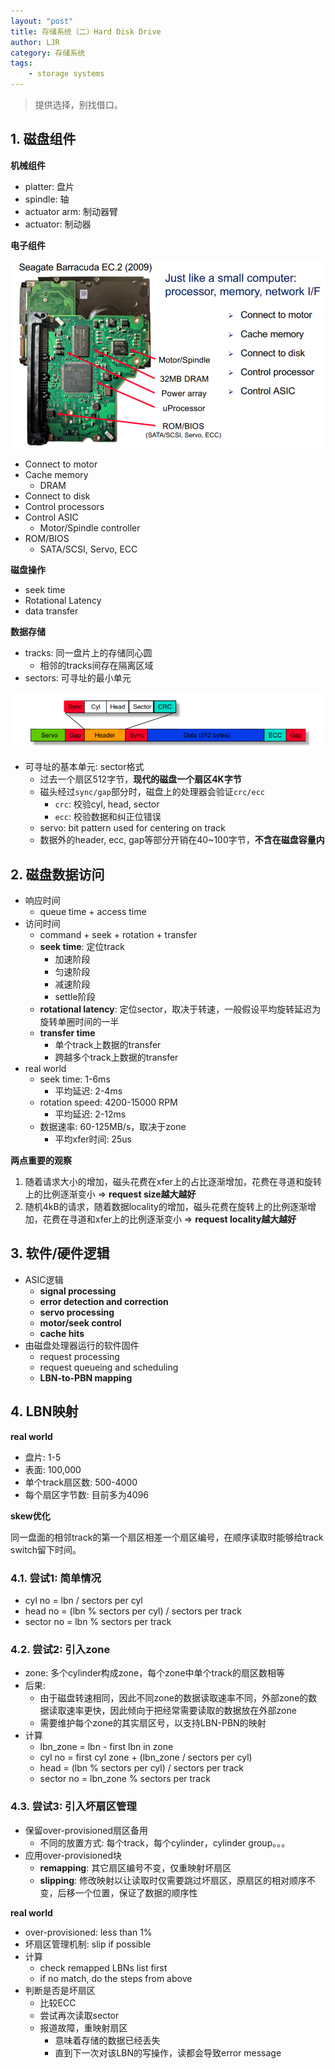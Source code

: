```yaml
---
layout: "post"
title: 存储系统（二）Hard Disk Drive
author: LJR
category: 存储系统
tags:
    - storage systems
---
```


> 提供选择，别找借口。

## 1. 磁盘组件

**机械组件**

+ platter: 盘片
+ spindle: 轴
+ actuator arm: 制动器臂 
+ actuator: 制动器

**电子组件**

![](/assets/images/ss/2-2.png)

+ Connect to motor
+ Cache memory
  + DRAM
+ Connect to disk
+ Control processors
+ Control ASIC
  + Motor/Spindle controller
+ ROM/BIOS
  + SATA/SCSI, Servo, ECC

**磁盘操作**

+ seek time
+ Rotational Latency
+ data transfer

**数据存储**

+ tracks: 同一盘片上的存储同心圆
  + 相邻的tracks间存在隔离区域
+ sectors: 可寻址的最小单元

![](/assets/images/ss/2-1.png)

+ 可寻址的基本单元: sector格式
  + 过去一个扇区512字节，**现代的磁盘一个扇区4K字节**
  + 磁头经过`sync/gap`部分时，磁盘上的处理器会验证`crc/ecc`
    + `crc`: 校验cyl, head, sector
    + `ecc`: 校验数据和纠正位错误
  + servo: bit pattern used for centering on track
  + 数据外的header, ecc, gap等部分开销在40~100字节，**不含在磁盘容量内**

## 2. 磁盘数据访问

+ 响应时间
  + queue time + access time
+ 访问时间
  + command + seek + rotation + transfer
  + **seek time**: 定位track
    + 加速阶段
    + 匀速阶段
    + 减速阶段
    + settle阶段
  + **rotational latency**: 定位sector，取决于转速，一般假设平均旋转延迟为旋转单圈时间的一半
  + **transfer time**
    + 单个track上数据的transfer
    + 跨越多个track上数据的transfer
+ real world
  + seek time: 1-6ms
    + 平均延迟: 2-4ms
  + rotation speed: 4200-15000 RPM
    + 平均延迟: 2-12ms
  + 数据速率: 60-125MB/s，取决于zone
    + 平均xfer时间: 25us

**两点重要的观察**

1. 随着请求大小的增加，磁头花费在xfer上的占比逐渐增加，花费在寻道和旋转上的比例逐渐变小 => **request size越大越好**
2. 随机4kB的请求，随着数据locality的增加，磁头花费在旋转上的比例逐渐增加，花费在寻道和xfer上的比例逐渐变小 => **request locality越大越好**

## 3. 软件/硬件逻辑

+ ASIC逻辑
  + **signal processing**
  + **error detection and correction**
  + **servo processing**
  + **motor/seek control**
  + **cache hits**
+ 由磁盘处理器运行的软件固件
  + request processing
  + request queueing and scheduling
  + **LBN-to-PBN mapping**

## 4. LBN映射

**real world**

+ 盘片: 1-5
+ 表面: 100,000
+ 单个track扇区数: 500-4000
+ 每个扇区字节数: 目前多为4096

**skew优化**

同一盘面的相邻track的第一个扇区相差一个扇区编号，在顺序读取时能够给track switch留下时间。

### 4.1. 尝试1: 简单情况

+ cyl no = lbn / sectors per cyl
+ head no = (lbn % sectors per cyl) / sectors per track
+ sector no = lbn % sectors per track

### 4.2. 尝试2: 引入zone

+ zone: 多个cylinder构成zone，每个zone中单个track的扇区数相等
+ 后果:
  + 由于磁盘转速相同，因此不同zone的数据读取速率不同，外部zone的数据读取速率更快，因此倾向于把经常需要读取的数据放在外部zone
  + 需要维护每个zone的其实扇区号，以支持LBN-PBN的映射
+ 计算
  + lbn_zone = lbn - first lbn in zone
  + cyl no = first cyl zone + (lbn_zone / sectors per cyl)
  + head = (lbn % sectors per cyl) / sectors per track
  + sector no = lbn_zone % sectors per track

### 4.3. 尝试3: 引入坏扇区管理

+ 保留over-provisioned扇区备用
  + 不同的放置方式: 每个track，每个cylinder，cylinder group。。。
+ 应用over-provisioned块
  + **remapping**: 其它扇区编号不变，仅重映射坏扇区
  + **slipping**: 修改映射以让读取时仅需要跳过坏扇区，原扇区的相对顺序不变，后移一个位置，保证了数据的顺序性

**real world**

+ over-provisioned: less than 1%
+ 坏扇区管理机制: slip if possible
+ 计算
  + check remapped LBNs list first
  + if no match, do the steps from above
+ 判断是否是坏扇区
  + 比较ECC
  + 尝试再次读取sector
  + 报道故障，重映射扇区
    + 意味着存储的数据已经丢失
    + 直到下一次对该LBN的写操作，读都会导致error message
